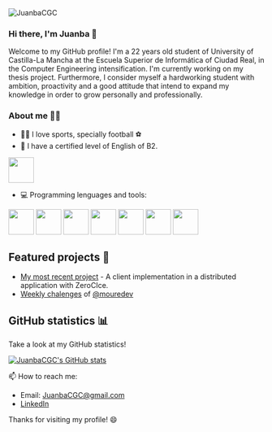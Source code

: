 
 <img src="https://komarev.com/ghpvc/?username=JuanbaCGC" alt="JuanbaCGC" />

### Hi there, I'm Juanba 👋

Welcome to my GitHub profile! I'm a 22 years old student of University of Castilla-La Mancha at the Escuela Superior de Informática of Ciudad Real, in the Computer Engineering intensification. I'm currently working on my thesis project. Furthermore, I consider myself a hardworking student with ambition, proactivity and a good attitude that intend to expand my knowledge in order to grow personally and professionally.

### About me 👨‍💻
- 🙋‍♂️ I love sports, specially football ⚽
- 🏴󠁧󠁢󠁥󠁮󠁧󠁿 I have a certified level of English of B2.

<code><a target="_blank"><img height="50" src="https://www.academiaemprende.com/aulavirtual/pluginfile.php/25/course/overviewfiles/B2-INGLES.jpg"></a></code>

- 💻 Programming lenguages and tools:

<code><a target="_blank"><img height="50" src="https://i.blogs.es/075dfa/linux-win/1366_2000.jpeg"></a></code>
<code><a target="_blank"><img height="50" src="https://elblogdecodigo.files.wordpress.com/2014/12/java_logo.png"></a></code>
<code><a target="_blank"><img height="50" src="https://img.icons8.com/color/452/c-programming.png"></a></code>
<code><a target="_blank"><img height="50" src="https://img2.freepng.es/20180408/pew/kisspng-the-c-programming-language-computer-icons-comput-programming-5acadc2dec0be9.0824244915232440779669.jpg"></a></code>
<code><a target="_blank"><img height="50" src="https://img.icons8.com/color/452/python.png"></a></code>
<code><a target="_blank"><img height="50" src="https://i.pinimg.com/originals/07/90/ab/0790ab2e4e0e578223367ac5e7bbe19d.jpg"></a></code>
<code><a target="_blank"><img height="50" src="https://cdn.icon-icons.com/icons2/2107/PNG/512/file_type_vscode_icon_130084.png"></a></code>

## Featured projects 💼

- [My most recent project](https://github.com/JuanbaCGC/JuanBautistaCGC_Distribuidos) - A client implementation in a distributed application with ZeroCIce.
- [Weekly chalenges](https://github.com/JuanbaCGC/retos-programacion-2023) of [@mouredev](https://github.com/mouredev)

## GitHub statistics 📊

Take a look at my GitHub statistics!

[![JuanbaCGC's GitHub stats](https://github-readme-stats.vercel.app/api?username=JuanbaCGC&count_private=true&show_icons=true&theme=dark)](https://github.com/JuanbaCGC)

📫 How to reach me: 

- Email: [JuanbaCGC@gmail.com](mailto:juanbacgc@gmail.com)
- [LinkedIn](https://www.linkedin.com/in/juanbautista-castano-garciacervigon/)


Thanks for visiting my profile! 😄
